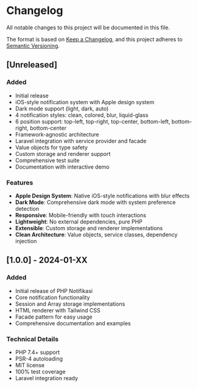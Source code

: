 # Changelog

All notable changes to this project will be documented in this file.

The format is based on [Keep a Changelog](https://keepachangelog.com/en/1.0.0/),
and this project adheres to [Semantic Versioning](https://semver.org/spec/v2.0.0.html).

## [Unreleased]

### Added
- Initial release
- iOS-style notification system with Apple design system
- Dark mode support (light, dark, auto)
- 4 notification styles: clean, colored, blur, liquid-glass
- 6 position support: top-left, top-right, top-center, bottom-left, bottom-right, bottom-center
- Framework-agnostic architecture
- Laravel integration with service provider and facade
- Value objects for type safety
- Custom storage and renderer support
- Comprehensive test suite
- Documentation with interactive demo

### Features
- **Apple Design System**: Native iOS-style notifications with blur effects
- **Dark Mode**: Comprehensive dark mode with system preference detection
- **Responsive**: Mobile-friendly with touch interactions
- **Lightweight**: No external dependencies, pure PHP
- **Extensible**: Custom storage and renderer implementations
- **Clean Architecture**: Value objects, service classes, dependency injection

## [1.0.0] - 2024-01-XX

### Added
- Initial release of PHP Notifikasi
- Core notification functionality
- Session and Array storage implementations
- HTML renderer with Tailwind CSS
- Facade pattern for easy usage
- Comprehensive documentation and examples

### Technical Details
- PHP 7.4+ support
- PSR-4 autoloading
- MIT license
- 100% test coverage
- Laravel integration ready 